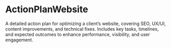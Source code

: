 # ActionPlanWebsite
A detailed action plan for optimizing a client’s website, covering SEO, UX/UI, content improvements, and technical fixes. Includes key tasks, timelines, and expected outcomes to enhance performance, visibility, and user engagement.

